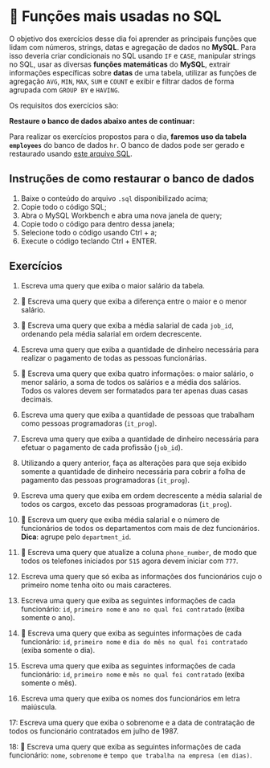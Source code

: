 # :pencil: Funções mais usadas no SQL

O objetivo dos exercícios desse dia foi aprender as principais funções que lidam com números, strings, datas e agregação de dados no **MySQL**. Para isso deveria criar condicionais no SQL usando `IF` e `CASE`, manipular strings no SQL, usar as diversas **funções matemáticas** do **MySQL**, extrair informações específicas sobre **datas** de uma tabela, utilizar as funções de agregação `AVG`, `MIN`, `MAX`, `SUM` e `COUNT` e exibir e filtrar dados de forma agrupada com `GROUP BY` e `HAVING`.

Os requisitos dos exercícios são:

**Restaure o banco de dados abaixo antes de continuar:**

Para realizar os exercícios propostos para o dia, **faremos uso da tabela `employees`** do banco de dados `hr`. O banco de dados pode ser gerado e restaurado usando [este arquivo SQL](https://lms-assets.betrybe.com/lms/hr.sql).

## Instruções de como restaurar o banco de dados

1. Baixe o conteúdo do arquivo `.sql` disponibilizado acima;
2. Copie todo o código SQL;
3. Abra o MySQL Workbench e abra uma nova janela de query;
4. Copie todo o código para dentro dessa janela;
5. Selecione todo o código usando Ctrl + a;
6. Execute o código teclando Ctrl + ENTER.

## Exercícios

1. Escreva uma query que exiba o maior salário da tabela.

2. 🚀 Escreva uma query que exiba a diferença entre o maior e o menor salário.

3. 🚀 Escreva uma query que exiba a média salarial de cada `job_id`, ordenando pela média salarial em ordem decrescente.

4. Escreva uma query que exiba a quantidade de dinheiro necessária para realizar o pagamento de todas as pessoas funcionárias.

5. 🚀 Escreva uma query que exiba quatro informações: o maior salário, o menor salário, a soma de todos os salários e a média dos salários. Todos os valores devem ser formatados para ter apenas duas casas decimais.

6. Escreva uma query que exiba a quantidade de pessoas que trabalham como pessoas programadoras (`it_prog`).

7. Escreva uma query que exiba a quantidade de dinheiro necessária para efetuar o pagamento de cada profissão (`job_id`).

8. Utilizando a query anterior, faça as alterações para que seja exibido somente a quantidade de dinheiro necessária para cobrir a folha de pagamento das pessoas programadoras (`it_prog`).

9. Escreva uma query que exiba em ordem decrescente a média salarial de todos os cargos, exceto das pessoas programadoras (`it_prog`).

10. 🚀 Escreva um query que exiba média salarial e o número de funcionários de todos os departamentos com mais de dez funcionários. **Dica**: agrupe pelo `department_id`.

11. 🚀 Escreva uma query que atualize a coluna `phone_number`, de modo que todos os telefones iniciados por `515` agora devem iniciar com `777`.

12. Escreva uma query que só exiba as informações dos funcionários cujo o primeiro nome tenha oito ou mais caracteres.

13. Escreva uma query que exiba as seguintes informações de cada funcionário: `id`, `primeiro nome` e `ano no qual foi contratado` (exiba somente o ano).

14. 🚀 Escreva uma query que exiba as seguintes informações de cada funcionário: `id`, `primeiro nome` e `dia do mês no qual foi contratado` (exiba somente o dia).

15. Escreva uma query que exiba as seguintes informações de cada funcionário: `id`, `primeiro nome` e `mês no qual foi contratado` (exiba somente o mês).

16. Escreva uma query que exiba os nomes dos funcionários em letra maiúscula.

17: Escreva uma query que exiba o sobrenome e a data de contratação de todos os funcionário contratados em julho de 1987.

18: 🚀 Escreva uma query que exiba as seguintes informações de cada funcionário: `nome`, `sobrenome` e `tempo que trabalha na empresa (em dias)`.
